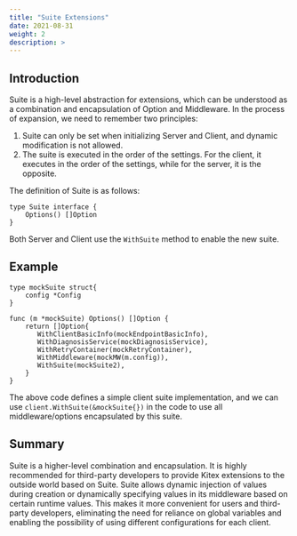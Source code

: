 ```yaml
---
title: "Suite Extensions"
date: 2021-08-31
weight: 2
description: >
---
```


## Introduction
Suite is a high-level abstraction for extensions, which can be understood as a combination and encapsulation of Option and Middleware.
In the process of expansion, we need to remember two principles:
1. Suite can only be set when initializing Server and Client, and dynamic modification is not allowed.
2. The suite is executed in the order of the settings. For the client, it executes in the order of the settings, while for the server, it is the opposite.

The definition of Suite is as follows:
```golang
type Suite interface {
    Options() []Option
}
```

Both Server and Client use the `WithSuite` method to enable the new suite.

## Example
```golang
type mockSuite struct{
    config *Config
}

func (m *mockSuite) Options() []Option {
    return []Option{
       WithClientBasicInfo(mockEndpointBasicInfo),
       WithDiagnosisService(mockDiagnosisService),
       WithRetryContainer(mockRetryContainer),
       WithMiddleware(mockMW(m.config)),
       WithSuite(mockSuite2),
    }
}
```

The above code defines a simple client suite implementation, and we can use `client.WithSuite(&mockSuite{})` in the code to use all middleware/options encapsulated by this suite.

## Summary
Suite is a higher-level combination and encapsulation. It is highly recommended for third-party developers to provide Kitex extensions to the outside world based on Suite. Suite allows dynamic injection of values during creation or dynamically specifying values in its middleware based on certain runtime values. This makes it more convenient for users and third-party developers, eliminating the need for reliance on global variables and enabling the possibility of using different configurations for each client.

